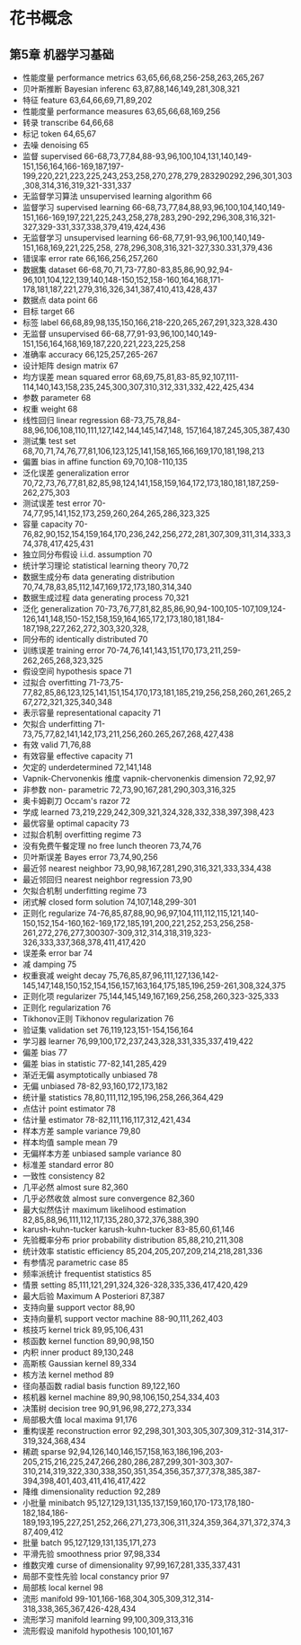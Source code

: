 # 花书概念
## 第5章 机器学习基础
 - 性能度量 performance metrics 63,65,66,68,256-258,263,265,267
 - 贝叶斯推断 Bayesian inferenc 63,87,88,146,149,281,308,321
 - 特征 feature 63,64,66,69,71,89,202
 - 性能度量 performance measures 63,65,66,68,169,256
 - 转录 transcribe 64,66,68
 - 标记 token 64,65,67
 - 去噪 denoising 65
 - 监督 supervised 66-68,73,77,84,88-93,96,100,104,131,140,149-151,156,164,166-169,187,197-199,220,221,223,225,243,253,258,270,278,279,283290292,296,301,303,308,314,316,319,321-331,337
 - 无监督学习算法 unsupervised learning algorithm 66
 - 监督学习 supervised learning 66-68,73,77,84,88,93,96,100,104,140,149-151,166-169,197,221,225,243,258,278,283,290-292,296,308,316,321-327,329-331,337,338,379,419,424,436
 - 无监督学习 unsupervised learning 66-68,77,91-93,96,100,140,149-151,168,169,221,225,258, 278,296,308,316,321-327,330.331,379,436
 - 错误率 error rate 66,166,256,257,260
 - 数据集 dataset 66-68,70,71,73-77,80-83,85,86,90,92,94-96,101,104,122,139,140,148-150,152,158-160,164,168,171-178,181,187,221,279,316,326,341,387,410,413,428,437
 - 数据点 data point 66
 - 目标 target 66
 - 标签 label 66,68,89,98,135,150,166,218-220,265,267,291,323,328.430
 - 无监督 unsupervised 66-68,77,91-93,96,100,140,149-151,156,164,168,169,187,220,221,223,225,258
 - 准确率 accuracy 66,125,257,265-267
 - 设计矩阵 design matrix 67
 - 均方误差 mean squared error 68,69,75,81,83-85,92,107,111-114,140,143,158,235,245,300,307,310,312,331,332,422,425,434
 - 参数 parameter 68
 - 权重 weight 68
 - 线性回归 linear regression 68-73,75,78,84-88,96,106,108,110,111,127,142,144,145,147,148, 157,164,187,245,305,387,430
 - 测试集 test set 68,70,71,74,76,77,81,106,123,125,141,158,165,166,169,170,181,198,213
 - 偏置 bias in affine function 69,70,108-110,135
 - 泛化误差 generalization error 70,72,73,76,77,81,82,85,98,124,141,158,159,164,172,173,180,181,187,259-262,275,303
 - 测试误差 test error 70-74,77,95,141,152,173,259,260,264,265,286,323,325
 - 容量 capacity 70-76,82,90,152,154,159,164,170,236,242,256,272,281,307,309,311,314,333,374,378,417,425,431
 - 独立同分布假设 i.i.d. assumption 70
 - 统计学习理论 statistical learning theory 70,72
 - 数据生成分布 data generating distribution 70,74,78,83,85,112,147,169,172,173,180,314,340
 - 数据生成过程 data generating process 70,321
 - 泛化 generalization 70-73,76,77,81,82,85,86,90,94-100,105-107,109,124-126,141,148,150-152,158,159,164,165,172,173,180,181,184-187,198,227,262,272,303,320,328,
 - 同分布的 identically distributed 70
 - 训练误差 training error 70-74,76,141,143,151,170,173,211,259-262,265,268,323,325
 - 假设空间 hypothesis space 71
 - 过拟合 overfitting 71-73,75-77,82,85,86,123,125,141,151,154,170,173,181,185,219,256,258,260,261,265,267,272,321,325,340,348
 - 表示容量 representational capacity 71
 - 欠拟合 underfitting 71-73,75,77,82,141,142,173,211,256,260.265,267,268,427,438
 - 有效 valid 71,76,88
 - 有效容量 effective capacity 71
 - 欠定的 underdetermined 72,141,148
 - Vapnik-Chervonenkis 维度 vapnik-chervonenkis dimension 72,92,97
 - 非参数 non- parametric 72,73,90,167,281,290,303,316,325
 - 奥卡姆剃刀 Occam's razor 72
 - 学成 learned 73,219,229,242,309,321,324,328,332,338,397,398,423
 - 最优容量 optimal capacity 73
 - 过拟合机制 overfitting regime 73
 - 没有免费午餐定理 no free lunch theoren 73,74,76
 - 贝叶斯误差 Bayes error 73,74,90,256
 - 最近邻 nearest neighbor 73,90,98,167,281,290,316,321,333,334,438
 - 最近邻回归 nearest neighbor regression 73,90
 - 欠拟合机制 underfitting regime 73
 - 闭式解 closed form solution 74,107,148,299-301
 - 正则化 regularize 74-76,85,87,88,90,96,97,104,111,112,115,121,140-150,152,154-160,162-169,172,185,191,200,221,252,253,256,258-261,272,276,277,300307-309,312,314,318,319,323-326,333,337,368,378,411,417,420
 - 误差条 error bar 74
 - 减 damping 75
 - 权重衰减 weight decay 75,76,85,87,96,111,127,136,142-145,147,148,150,152,154,156,157,163,164,175,185,196,259-261,308,324,375
 - 正则化项 regularizer 75,144,145,149,167,169,256,258,260,323-325,333
 - 正则化 regularization 76
 - Tikhonov正则 Tikhonov regularization 76
 - 验证集 validation set 76,119,123,151-154,156,164
 - 学习器 learner 76,99,100,172,237,243,328,331,335,337,419,422
 - 偏差 bias 77
 - 偏差 bias in statistic 77-82,141,285,429
 - 渐近无偏 asymptotically unbiased 78
 - 无偏 unbiased 78-82,93,160,172,173,182
 - 统计量 statistics 78,80,111,112,195,196,258,266,364,429
 - 点估计 point estimator 78
 - 估计量 estimator 78-82,111,116,117,312,421,434
 - 样本方差 sample variance 79,80
 - 样本均值 sample mean 79
 - 无偏样本方差 unbiased sample variance 80
 - 标准差 standard error 80
 - 一致性 consistency 82
 - 几平必然 almost sure 82,360
 - 几乎必然收敛 almost sure convergence 82,360
 - 最大似然估计 maximum likelihood estimation 82,85,88,96,111,112,117,135,280,372,376,388,390
 - karush-kuhn-tucker karush-kuhn-tucker 83-85,60,61,146
 - 先验概率分布 prior probability distribution 85,88,210,211,308
 - 统计效率 statistic efficiency 85,204,205,207,209,214,218,281,336
 - 有参情况 parametric case 85
 - 频率派统计 frequentist statistics 85
 - 情景 setting 85,111,121,291,324,326-328,335,336,417,420,429
 - 最大后验 Maximum A Posteriori 87,387
 - 支持向量 support vector 88,90
 - 支持向量机 support vector machine 88-90,111,262,403
 - 核技巧 kernel trick 89,95,106,431
 - 核函数 kernel function 89,90,98,150
 - 内积 inner product 89,130,248
 - 高斯核 Gaussian kernel 89,334
 - 核方法 kernel method 89
 - 径向基函数 radial basis function 89,122,160
 - 核机器 kernel machine 89,90,98,106,150,254,334,403
 - 决策树 decision tree 90,91,96,98,272,273,334
 - 局部极大值 local maxima 91,176
 - 重构误差 reconstruction error 92,298,301,303,305,307,309,312-314,317-319,324,368,434
 - 稀疏 sparse 92,94,126,140,146,157,158,163,186,196,203-205,215,216,225,247,266,280,286,287,299,301-303,307-310,214,319,322,330,338,350,351,354,356,357,377,378,385,387-394,398,401,403,411,416,417,422
 - 降维 dimensionality reduction 92,289
 - 小批量 minibatch 95,127,129,131,135,137,159,160,170-173,178,180-182,184,186-189,193,195,227,251,252,266,271,273,306,311,324,359,364,371,372,374,387,409,412
 - 批量 batch 95,127,129,131,135,171,273
 - 平滑先验 smoothness prior 97,98,334
 - 维数灾难 curse of dimensionality 97,99,167,281,335,337,431
 - 局部不变性先验 local constancy prior 97
 - 局部核 local kernel 98
 - 流形 manifold 99-101,166-168,304,305,309,312,314-318,338,365,367,426-428,434
 - 流形学习 manifold learning 99,100,309,313,316
 - 流形假设 manifold hypothesis 100,101,167